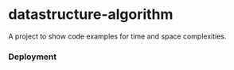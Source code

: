 # datastructure-algorithm
A project to show code examples for time and space complexities.
### Deployment


